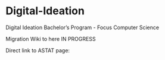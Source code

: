 # Digital-Ideation
Digital Ideation Bachelor’s Program - Focus Computer Science

Migration Wiki to here IN PROGRESS

Direct link to ASTAT page: 
